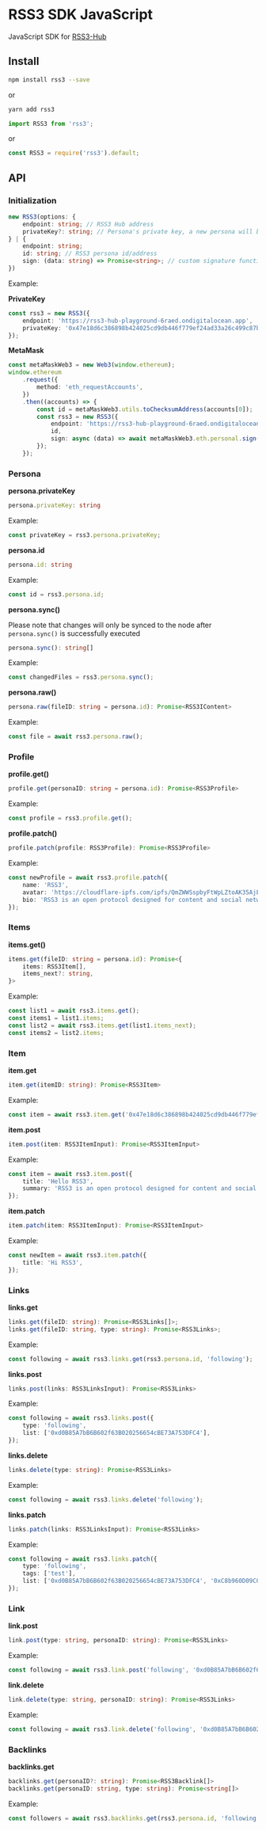 # RSS3 SDK JavaScript

JavaScript SDK for [RSS3-Hub](https://github.com/NaturalSelectionLabs/RSS3-Hub)

## Install

```bash
npm install rss3 --save
```

or

```bash
yarn add rss3
```

```js
import RSS3 from 'rss3';
```

or

```js
const RSS3 = require('rss3').default;
```

## API

### Initialization

```ts
new RSS3(options: {
    endpoint: string; // RSS3 Hub address
    privateKey?: string; // Persona's private key, a new persona will be created if it is empty
} | {
    endpoint: string;
    id: string; // RSS3 persona id/address
    sign: (data: string) => Promise<string>; // custom signature function
})
```

Example:

**PrivateKey**

```ts
const rss3 = new RSS3({
    endpoint: 'https://rss3-hub-playground-6raed.ondigitalocean.app',
    privateKey: '0x47e18d6c386898b424025cd9db446f779ef24ad33a26c499c87bb3d9372540ba',
});
```

**MetaMask**

```ts
const metaMaskWeb3 = new Web3(window.ethereum);
window.ethereum
    .request({
        method: 'eth_requestAccounts',
    })
    .then((accounts) => {
        const id = metaMaskWeb3.utils.toChecksumAddress(accounts[0]);
        const rss3 = new RSS3({
            endpoint: 'https://rss3-hub-playground-6raed.ondigitalocean.app',
            id,
            sign: async (data) => await metaMaskWeb3.eth.personal.sign(data, id),
        });
    });
```

### Persona

**persona.privateKey**

```ts
persona.privateKey: string
```

Example:

```ts
const privateKey = rss3.persona.privateKey;
```

**persona.id**

```ts
persona.id: string
```

Example:

```ts
const id = rss3.persona.id;
```

**persona.sync()**

Please note that changes will only be synced to the node after `persona.sync()` is successfully executed

```ts
persona.sync(): string[]
```

Example:

```ts
const changedFiles = rss3.persona.sync();
```

**persona.raw()**

```ts
persona.raw(fileID: string = persona.id): Promise<RSS3IContent>
```

Example:

```ts
const file = await rss3.persona.raw();
```

### Profile

**profile.get()**

```ts
profile.get(personaID: string = persona.id): Promise<RSS3Profile>
```

Example:

```ts
const profile = rss3.profile.get();
```

**profile.patch()**

```ts
profile.patch(profile: RSS3Profile): Promise<RSS3Profile>
```

Example:

```ts
const newProfile = await rss3.profile.patch({
    name: 'RSS3',
    avatar: 'https://cloudflare-ipfs.com/ipfs/QmZWWSspbyFtWpLZtoAK35AjEYK75woNawqLgKC4DRpqxu',
    bio: 'RSS3 is an open protocol designed for content and social networks in the Web 3.0 era.',
});
```

### Items

**items.get()**

```ts
items.get(fileID: string = persona.id): Promise<{
    items: RSS3Item[],
    items_next?: string,
}>
```

Example:

```ts
const list1 = await rss3.items.get();
const items1 = list1.items;
const list2 = await rss3.items.get(list1.items_next);
const items2 = list2.items;
```

### Item

**item.get**

```ts
item.get(itemID: string): Promise<RSS3Item>
```

Example:

```ts
const item = await rss3.item.get('0x47e18d6c386898b424025cd9db446f779ef24ad33a26c499c87bb3d9372540ba-item-0');
```

**item.post**

```ts
item.post(item: RSS3ItemInput): Promise<RSS3ItemInput>
```

Example:

```ts
const item = await rss3.item.post({
    title: 'Hello RSS3',
    summary: 'RSS3 is an open protocol designed for content and social networks in the Web 3.0 era.',
});
```

**item.patch**

```ts
item.patch(item: RSS3ItemInput): Promise<RSS3ItemInput>
```

Example:

```ts
const newItem = await rss3.item.patch({
    title: 'Hi RSS3',
});
```

### Links

**links.get**

```ts
links.get(fileID: string): Promise<RSS3Links[]>;
links.get(fileID: string, type: string): Promise<RSS3Links>;
```

Example:

```ts
const following = await rss3.links.get(rss3.persona.id, 'following');
```

**links.post**

```ts
links.post(links: RSS3LinksInput): Promise<RSS3Links>
```

Example:

```ts
const following = await rss3.links.post({
    type: 'following',
    list: ['0xd0B85A7bB6B602f63B020256654cBE73A753DFC4'],
});
```

**links.delete**

```ts
links.delete(type: string): Promise<RSS3Links>
```

Example:

```ts
const following = await rss3.links.delete('following');
```

**links.patch**

```ts
links.patch(links: RSS3LinksInput): Promise<RSS3Links>
```

Example:

```ts
const following = await rss3.links.patch({
    type: 'following',
    tags: ['test'],
    list: ['0xd0B85A7bB6B602f63B020256654cBE73A753DFC4', '0xC8b960D09C0078c18Dcbe7eB9AB9d816BcCa8944'],
});
```

### Link

**link.post**

```ts
link.post(type: string, personaID: string): Promise<RSS3Links>
```

Example:

```ts
const following = await rss3.link.post('following', '0xd0B85A7bB6B602f63B020256654cBE73A753DFC4');
```

**link.delete**

```ts
link.delete(type: string, personaID: string): Promise<RSS3Links>
```

Example:

```ts
const following = await rss3.link.delete('following', '0xd0B85A7bB6B602f63B020256654cBE73A753DFC4');
```

### Backlinks

**backlinks.get**

```ts
backlinks.get(personaID?: string): Promise<RSS3Backlink[]>
backlinks.get(personaID: string, type: string): Promise<string[]>
```

Example:

```ts
const followers = await rss3.backlinks.get(rss3.persona.id, 'following');
```
